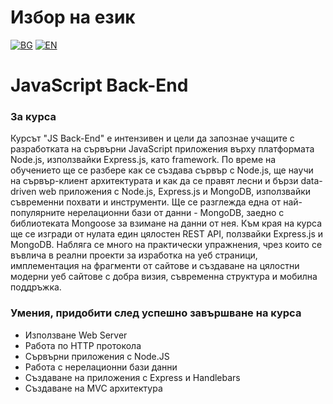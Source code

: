 # Избор на език

[![BG](https://img.shields.io/badge/LANG-BG-red.svg)](https://github.com/Ivan-Plamenov/MyCourses/blob/main/SoftUni/JS_Web_Developer/05_JS_Back_End/README.bg.md)
[![EN](https://img.shields.io/badge/LANG-EN-blue.svg)](https://github.com/Ivan-Plamenov/MyCourses/blob/main/SoftUni/JS_Web_Developer/05_JS_Back_End/README.md)

# JavaScript Back-End

### За курса

Курсът "JS Back-End" е интензивен и цели да запознае учащите с разработката на сървърни JavaScript приложения върху платформата Node.js, използвайки Express.js, като framework. По време на обучението ще 
се разбере как се създава сървър с Node.js, ще научи на сървър-клиент архитектурата и как да се правят лесни и бързи data-driven web приложения с Node.js, Express.js и MongoDB, използвайки съвременни 
похвати и инструменти. Ще се разглежда една от най-популярните нерелационни бази от данни - MongoDB, заедно с библиотеката Mongoose за взимане на данни от нея. Към края на курса ще се изгради от нулата 
един цялостен REST API, ползвайки Express.js и MongoDB. Набляга се много на практически упражнения, чрез които се въвлича в реални проекти за изработка на уеб страници, имплементация на фрагменти от 
сайтове и създаване на цялостни модерни уеб сайтове с добра визия, съвременна структура и мобилна поддръжка.

### Умения, придобити след успешно завършване на курса

- Използване Web Server
- Работа по HTTP протокола
- Сървърни приложения с Node.JS
- Работа с нерелационни бази данни
- Създаване на приложения с Express и Handlebars
- Създаване на MVC архитектура
